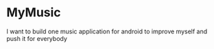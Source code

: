 # MyMusic
I want to build one music application for android to improve myself and push it for everybody
